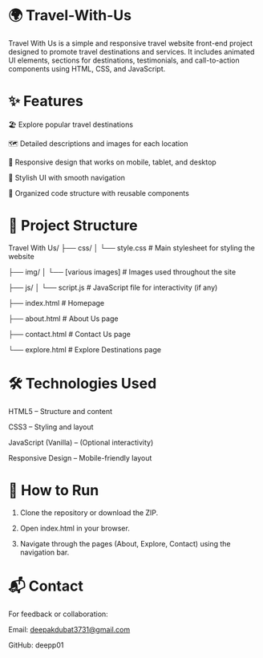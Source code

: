 # 🌍 Travel-With-Us
Travel With Us is a simple and responsive travel website front-end project designed to promote travel destinations and services. It includes animated UI elements, sections for destinations, testimonials, and call-to-action components using HTML, CSS, and JavaScript.

# ✨ Features
🏖️ Explore popular travel destinations

🗺️ Detailed descriptions and images for each location

📱 Responsive design that works on mobile, tablet, and desktop

🎨 Stylish UI with smooth navigation

📂 Organized code structure with reusable components

# 📁 Project Structure
Travel With Us/
├── css/
│   └── style.css               # Main stylesheet for styling the website

├── img/
│   └── [various images]        # Images used throughout the site

├── js/
│   └── script.js               # JavaScript file for interactivity (if any)

├── index.html                  # Homepage

├── about.html                  # About Us page

├── contact.html                # Contact Us page

└── explore.html                # Explore Destinations page

# 🛠️ Technologies Used
HTML5 – Structure and content

CSS3 – Styling and layout

JavaScript (Vanilla) – (Optional interactivity)

Responsive Design – Mobile-friendly layout

# 🚀 How to Run
 1. Clone the repository or download the ZIP.

2. Open index.html in your browser.

3. Navigate through the pages (About, Explore, Contact) using the navigation bar.

# 📬 Contact
For feedback or collaboration:

Email: deepakdubat3731@gmail.com

GitHub: deepp01
